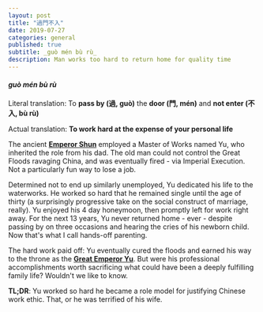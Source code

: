 ```yaml
---
layout: post
title: "過門不入"
date: 2019-07-27
categories: general
published: true
subtitle: _guò mén bù rù_
description: Man works too hard to return home for quality time
---
```


#### _guò mén bù rù_

Literal translation: To **pass by (過, guò)** the **door (門, mén)** and
**not enter (不入, bù rù)**

Actual translation: **To work hard at the expense of your personal life**

The ancient **[Emperor Shun](https://en.wikipedia.org/wiki/Emperor_Shun)**
employed a Master of Works named Yu, who inherited the role from his dad.
The old man could not control the Great Floods ravaging China, and was
eventually fired - via Imperial Execution. Not a particularly fun way to lose
a job.

Determined not to end up similarly unemployed, Yu dedicated his life to the
waterworks. He worked so hard that he remained single until the age of thirty
(a surprisingly progressive take on the social construct of marriage, really).
Yu enjoyed his 4 day honeymoon, then promptly left for work right away. For the
next 13 years, Yu never returned home - ever - despite passing by on three
occasions and hearing the cries of his newborn child. Now that's what I call
hands-off parenting.

The hard work paid off: Yu eventually cured the floods and earned his way to
the throne as the **[Great Emperor Yu](https://en.wikipedia.org/wiki/Yu_the_Great)**.
But were his professional accomplishments worth sacrificing what could have been
a deeply fulfilling family life? Wouldn't we like to know.

**TL;DR**: Yu worked so hard he became a role model for justifying Chinese work
ethic. That, or he was terrified of his wife.
